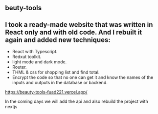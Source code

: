 
## beuty-tools
## I took a ready-made website that was written in React only and with old code. And I rebuilt it again and added new techniques:
- React with Typescript.
- Redxut toolkit.
- light mode and dark mode.
- Router.
- THML & css for shopping list and find total.
- Encrypt the code so that no one can get it and know the names of the inputs and outputs in the database or backend.

https://beauty-tools-fuad221.vercel.app/



In the coming days we will add the api and also rebuild the project with nextjs
